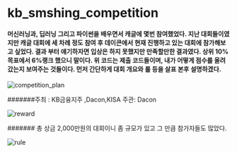 # kb_smshing_competition

#### 머신러닝과, 딥러닝 그리고 파이썬을 배우면서 캐글에 몇번 참여했었다. 지난 대회들이였지만 캐글 대회에 세 차례 정도 참여 후 데이콘에서 현재 진행하고 있는 대회에 참가해보고 싶었다. 결과 부터 얘기하자면 입상은 하지 못했지만 만족할만한 결과였다. 상위 10%목표에서 6%랭크 했으니 말이다. 위 코드는 제출 코드들이며, 내가 어떻게 점수를 올려 갔는지 보여주는 것들이다. 먼저 간단하게 대회 개요와 룰 등을 살표 본후 설명하겠다.

![competition_plan](https://user-images.githubusercontent.com/59334939/75552392-8e1c8d80-5a79-11ea-93c5-d79909f3f201.png)

#######주최 : KB금융지주 ,Dacon,KISA 주관: Dacon


![reward](https://user-images.githubusercontent.com/59334939/75552399-907ee780-5a79-11ea-897e-fea56aa787fd.png)

####### 총 상금 2,000만원의 대회이니 좀 규모가 있고 그 만큼 참가자들도 많았다.

![rule](https://user-images.githubusercontent.com/59334939/75552401-9248ab00-5a79-11ea-95eb-28df5e89b893.png)
